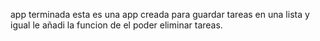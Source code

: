 app terminada esta es una app creada para guardar tareas en una lista y igual le añadi la funcion de el poder eliminar tareas.
